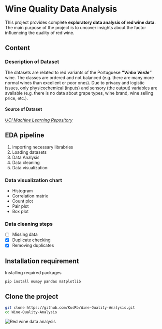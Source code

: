 
# Wine Quality Data Analysis

This project provides complete **exploratory data analysis of red wine data**. The main purpose of the project is to uncover insights about the factor influencing the quality of red wine.

## Content
### Description of Dataset
The datasets are related to red variants of the Portuguese ***"Vinho Verde"*** wine.
The classes are ordered and not balanced (e.g. there are many more normal wines than excellent or poor ones).
Due to privacy and logistic issues, only physicochemical (inputs) and sensory (the output) variables are available
(e.g. there is no data about grape types, wine brand, wine selling price, etc.).

#### Source of Dataset
[*UCI Machine Learning Repository*](https://archive.ics.uci.edu/dataset/186/wine+quality)

## EDA pipeline
1. Importing necessary librabries
2. Loading datasets
3. Data Analysis
4. Data cleaning
5. Data visualization

### Data visualization chart
- Histogram
- Correlation matrix
- Count plot
- Pair plot
- Box plot

### Data cleaning steps
- [ ] Missing data
- [x] Duplicate checking
- [x] Removing duplicates

## Installation requirement
Installing required packages

`pip install numpy pandas matplotlib`

## Clone the project
```bash
git clone https://github.com/KusRb/Wine-Quality-Analysis.git
cd Wine-Quality-Analysis
```

![Red wine data analysis](https://aryamazloomi.com/wp-content/uploads/2023/12/DALL%C2%B7E-2023-12-17-04.20.04-Create-an-image-representing-the-concept-of-Red-Wine-Quality-analysis.-The-image-should-include-visual-elements-like-a-glass-of-red-wine-a-data-chart.png)
